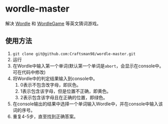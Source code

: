 # wordle-master
解决 [Wordle](https://www.powerlanguage.co.uk/wordle/) 和 [WordleGame](https://wordlegame.org) 等英文猜词游戏。
## 使用方法
1. ```git clone git@github.com:Craftsman98/wordle-master.git```
2. 运行
3. 在Wordle中输入第一个单词(默认第一个单词是`abort`，会显示在console中。可在代码中修改)
4. 将Wordle中的判定结果输入到console中。
   1. 0表示不包含改字母，即灰色。
   2. 1表示包含该字母，但是位置不正确，即黄色。
   3. 2表示包含该字母且在正确的位置，即绿色。
5. 在console输出的结果中选择一个单词输入Wordle中，并在console中输入该词的序号。
6. 重复4-5步，直至找到正确答案。